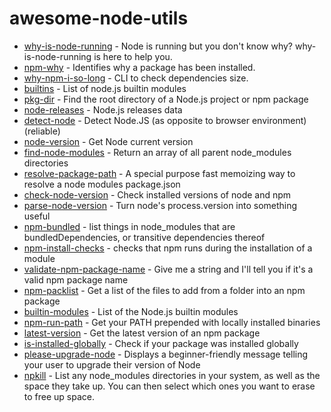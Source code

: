 # awesome-node-utils

- [why-is-node-running](https://github.com/mafintosh/why-is-node-running) - Node is running but you don't know why? why-is-node-running is here to help you.
- [npm-why](https://github.com/amio/npm-why) - Identifies why a package has been installed.
- [why-npm-i-so-long](https://github.com/antonk52/why-npm-i-so-long) - CLI to check dependencies size.
- [builtins](https://github.com/juliangruber/builtins) - List of node.js builtin modules
- [pkg-dir](https://github.com/sindresorhus/pkg-dir) - Find the root directory of a Node.js project or npm package
- [node-releases](https://github.com/chicoxyzzy/node-releases) - Node.js releases data
- [detect-node](https://github.com/iliakan/detect-node) - Detect Node.JS (as opposite to browser environment) (reliable)
- [node-version](https://github.com/srod/node-version) - Get Node current version
- [find-node-modules](https://github.com/callumacrae/find-node-modules) - Return an array of all parent node_modules directories
- [resolve-package-path](https://www.npmjs.com/package/resolve-package-path) - A special purpose fast memoizing way to resolve a node modules package.json
- [check-node-version](https://github.com/parshap/check-node-version) - Check installed versions of node and npm
- [parse-node-version](https://github.com/gulpjs/parse-node-version) - Turn node's process.version into something useful
- [npm-bundled](https://github.com/npm/npm-bundled) - list things in node_modules that are bundledDependencies, or transitive dependencies thereof
- [npm-install-checks](https://github.com/npm/npm-install-checks) - checks that npm runs during the installation of a module
- [validate-npm-package-name](https://github.com/npm/validate-npm-package-name) - Give me a string and I'll tell you if it's a valid npm package name
- [npm-packlist](https://github.com/npm/npm-packlist) - Get a list of the files to add from a folder into an npm package
- [builtin-modules](https://github.com/sindresorhus/builtin-modules) - List of the Node.js builtin modules
- [npm-run-path](https://github.com/sindresorhus/npm-run-path) - Get your PATH prepended with locally installed binaries
- [latest-version](https://github.com/sindresorhus/latest-version) - Get the latest version of an npm package
- [is-installed-globally](https://github.com/sindresorhus/is-installed-globally) - Check if your package was installed globally
- [please-upgrade-node](https://github.com/typicode/please-upgrade-node) - Displays a beginner-friendly message telling your user to upgrade their version of Node
- [npkill](https://github.com/voidcosmos/npkill) - List any node_modules directories in your system, as well as the space they take up. You can then select which ones you want to erase to free up space.
